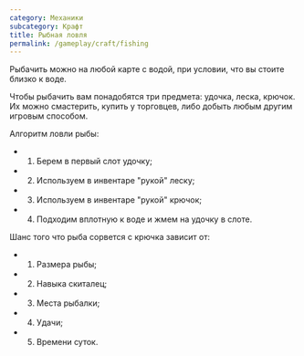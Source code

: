 ```yaml
---
category: Механики
subcategory: Крафт
title: Рыбная ловля
permalink: /gameplay/craft/fishing
---
```


Рыбачить можно на любой карте с водой, при условии, что вы стоите близко к воде.

Чтобы рыбачить вам понадобятся три предмета: удочка, леска, крючок. Их можно смастерить, купить у торговцев, либо добыть любым другим игровым способом.

Алгоритм ловли рыбы: 

- 1) Берем в первый слот удочку;
- 2) Используем в инвентаре "рукой" леску;
- 3) Используем в инвентаре "рукой" крючок;
- 4) Подходим вплотную к воде и жмем на удочку в слоте.

Шанс того что рыба сорвется с крючка зависит от:

- 1) Размера рыбы;
- 2) Навыка скиталец;
- 3) Места рыбалки;
- 4) Удачи;
- 5) Времени суток.
